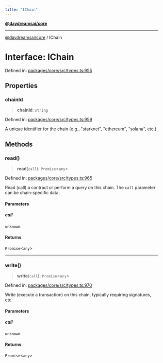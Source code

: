 ```yaml
---
title: "IChain"
---
```


[**@daydreamsai/core**](./api-reference.md)

***

[@daydreamsai/core](./api-reference.md) / IChain

# Interface: IChain

Defined in: [packages/core/src/types.ts:955](https://github.com/dojoengine/daydreams/blob/cade502c379b7b9e103832026447c86310638fce/packages/core/src/types.ts#L955)

## Properties

### chainId

> **chainId**: `string`

Defined in: [packages/core/src/types.ts:959](https://github.com/dojoengine/daydreams/blob/cade502c379b7b9e103832026447c86310638fce/packages/core/src/types.ts#L959)

A unique identifier for the chain (e.g., "starknet", "ethereum", "solana", etc.)

## Methods

### read()

> **read**(`call`): `Promise`\<`any`\>

Defined in: [packages/core/src/types.ts:965](https://github.com/dojoengine/daydreams/blob/cade502c379b7b9e103832026447c86310638fce/packages/core/src/types.ts#L965)

Read (call) a contract or perform a query on this chain.
The `call` parameter can be chain-specific data.

#### Parameters

##### call

`unknown`

#### Returns

`Promise`\<`any`\>

***

### write()

> **write**(`call`): `Promise`\<`any`\>

Defined in: [packages/core/src/types.ts:970](https://github.com/dojoengine/daydreams/blob/cade502c379b7b9e103832026447c86310638fce/packages/core/src/types.ts#L970)

Write (execute a transaction) on this chain, typically requiring signatures, etc.

#### Parameters

##### call

`unknown`

#### Returns

`Promise`\<`any`\>
